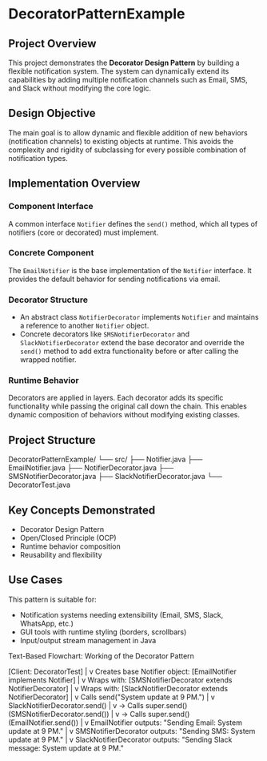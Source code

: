 # DecoratorPatternExample

## Project Overview

This project demonstrates the **Decorator Design Pattern** by building a flexible notification system. The system can dynamically extend its capabilities by adding multiple notification channels such as Email, SMS, and Slack without modifying the core logic.

## Design Objective

The main goal is to allow dynamic and flexible addition of new behaviors (notification channels) to existing objects at runtime. This avoids the complexity and rigidity of subclassing for every possible combination of notification types.

## Implementation Overview

### Component Interface

A common interface `Notifier` defines the `send()` method, which all types of notifiers (core or decorated) must implement.

### Concrete Component

The `EmailNotifier` is the base implementation of the `Notifier` interface. It provides the default behavior for sending notifications via email.

### Decorator Structure

- An abstract class `NotifierDecorator` implements `Notifier` and maintains a reference to another `Notifier` object.
- Concrete decorators like `SMSNotifierDecorator` and `SlackNotifierDecorator` extend the base decorator and override the `send()` method to add extra functionality before or after calling the wrapped notifier.

### Runtime Behavior

Decorators are applied in layers. Each decorator adds its specific functionality while passing the original call down the chain. This enables dynamic composition of behaviors without modifying existing classes.

## Project Structure
DecoratorPatternExample/
└── src/
├── Notifier.java
├── EmailNotifier.java
├── NotifierDecorator.java
├── SMSNotifierDecorator.java
├── SlackNotifierDecorator.java
└── DecoratorTest.java


## Key Concepts Demonstrated

- Decorator Design Pattern
- Open/Closed Principle (OCP)
- Runtime behavior composition
- Reusability and flexibility

## Use Cases

This pattern is suitable for:
- Notification systems needing extensibility (Email, SMS, Slack, WhatsApp, etc.)
- GUI tools with runtime styling (borders, scrollbars)
- Input/output stream management in Java

Text-Based Flowchart: Working of the Decorator Pattern

[Client: DecoratorTest]
        |
        v
Creates base Notifier object:
[EmailNotifier implements Notifier]
        |
        v
Wraps with:
[SMSNotifierDecorator extends NotifierDecorator]
        |
        v
Wraps with:
[SlackNotifierDecorator extends NotifierDecorator]
        |
        v
Calls send("System update at 9 PM.")
        |
        v
SlackNotifierDecorator.send()
        |
        v
→ Calls super.send() (SMSNotifierDecorator.send())
        |
        v
→ Calls super.send() (EmailNotifier.send())
        |
        v
EmailNotifier outputs: "Sending Email: System update at 9 PM."
        |
        v
SMSNotifierDecorator outputs: "Sending SMS: System update at 9 PM."
        |
        v
SlackNotifierDecorator outputs: "Sending Slack message: System update at 9 PM."

